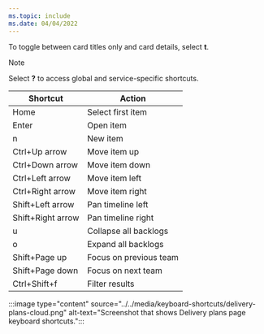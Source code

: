 ```yaml
---
ms.topic: include
ms.date: 04/04/2022
---
```


To toggle between card titles only and card details, select **t**. 

> [!NOTE]
> Select **?** to access global and service-specific shortcuts.

|Shortcut|Action|
|---|---|
|Home|Select first item|
|Enter|Open item|
|n|New item|
|Ctrl+Up arrow|Move item up|
|Ctrl+Down arrow|Move item down|
|Ctrl+Left arrow|Move item left|
|Ctrl+Right arrow|Move item right|
|Shift+Left arrow|Pan timeline left|
|Shift+Right arrow|Pan timeline right|
|u|Collapse all backlogs|
|o|Expand all backlogs|
|Shift+Page up|Focus on previous team|
|Shift+Page down|Focus on next team|
|Ctrl+Shift+f|Filter results|

:::image type="content" source="../../media/keyboard-shortcuts/delivery-plans-cloud.png" alt-text="Screenshot that shows Delivery plans page keyboard shortcuts.":::
